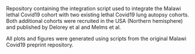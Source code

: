 Repository containing the integration script used to integrate the Malawi lethal Covid19 cohort with two existing lethal Covid19 lung autopsy cohorts. Both additional cohorts were recruited in the USA (Northern hemisphere) and published by Delorey et al and Melms et al. 

All plots and figures were generated using scripts from the original Malawi Covid19 preprint repository.
